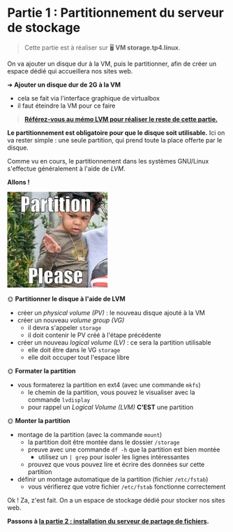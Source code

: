 # Partie 1 : Partitionnement du serveur de stockage

> Cette partie est à réaliser sur 🖥️ **VM storage.tp4.linux**.

On va ajouter un disque dur à la VM, puis le partitionner, afin de créer un espace dédié qui accueillera nos sites web.

➜ **Ajouter un disque dur de 2G à la VM**

- cela se fait via l'interface graphique de virtualbox
- il faut éteindre la VM pour ce faire

> [**Référez-vous au mémo LVM pour réaliser le reste de cette partie.**](../../../cours/memos/lvm.md)

**Le partitionnement est obligatoire pour que le disque soit utilisable.** Ici on va rester simple : une seule partition, qui prend toute la place offerte par le disque.

Comme vu en cours, le partitionnement dans les systèmes GNU/Linux s'effectue généralement à l'aide de *LVM*.

**Allons !**

![Part please](../pics/part_please.jpg)

🌞 **Partitionner le disque à l'aide de LVM**

- créer un *physical volume (PV)* : le nouveau disque ajouté à la VM
- créer un nouveau *volume group (VG)*
  - il devra s'appeler `storage`
  - il doit contenir le PV créé à l'étape précédente
- créer un nouveau *logical volume (LV)* : ce sera la partition utilisable
  - elle doit être dans le VG `storage`
  - elle doit occuper tout l'espace libre

🌞 **Formater la partition**

- vous formaterez la partition en ext4 (avec une commande `mkfs`)
  - le chemin de la partition, vous pouvez le visualiser avec la commande `lvdisplay`
  - pour rappel un *Logical Volume (LVM)* **C'EST** une partition

🌞 **Monter la partition**

- montage de la partition (avec la commande `mount`)
  - la partition doit être montée dans le dossier `/storage`
  - preuve avec une commande `df -h` que la partition est bien montée
    - utilisez un `| grep` pour isoler les lignes intéressantes
  - prouvez que vous pouvez lire et écrire des données sur cette partition
- définir un montage automatique de la partition (fichier `/etc/fstab`)
  - vous vérifierez que votre fichier `/etc/fstab` fonctionne correctement

Ok ! Za, z'est fait. On a un espace de stockage dédié pour stocker nos sites web.

**Passons à [la partie 2 : installation du serveur de partage de fichiers](./../part2/README.md).**
